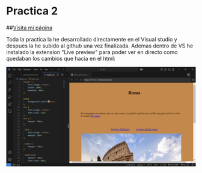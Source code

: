 # Practica 2

##[Visita mi página](https://miguelnrs.github.io/p2/)

Toda la practica la he desarrollado directamente en el Visual studio y despues la he subido al github una vez finalizada.
Ademas dentro de VS he instalado la extension "Live preview" para poder ver en directo como quedaban los cambios que hacia en el html:

![VS .](vs.png)
